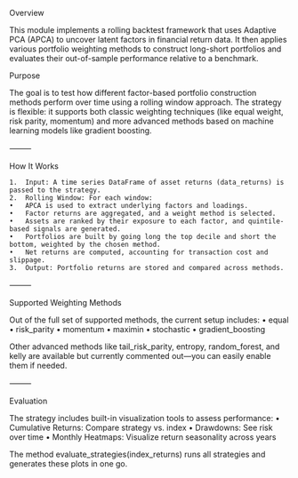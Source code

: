 Overview

This module implements a rolling backtest framework that uses Adaptive PCA (APCA) to uncover latent factors in financial return data. It then applies various portfolio weighting methods to construct long-short portfolios and evaluates their out-of-sample performance relative to a benchmark.

Purpose

The goal is to test how different factor-based portfolio construction methods perform over time using a rolling window approach. The strategy is flexible: it supports both classic weighting techniques (like equal weight, risk parity, momentum) and more advanced methods based on machine learning models like gradient boosting.

⸻

How It Works

	1.	Input: A time series DataFrame of asset returns (data_returns) is passed to the strategy.
	2.	Rolling Window: For each window:
	•	APCA is used to extract underlying factors and loadings.
	•	Factor returns are aggregated, and a weight method is selected.
	•	Assets are ranked by their exposure to each factor, and quintile-based signals are generated.
	•	Portfolios are built by going long the top decile and short the bottom, weighted by the chosen method.
	•	Net returns are computed, accounting for transaction cost and slippage.
	3.	Output: Portfolio returns are stored and compared across methods.

⸻

Supported Weighting Methods

Out of the full set of supported methods, the current setup includes:
	•	equal
	•	risk_parity
	•	momentum
	•	maximin
	•	stochastic
	•	gradient_boosting

Other advanced methods like tail_risk_parity, entropy, random_forest, and kelly are available but currently commented out—you can easily enable them if needed.

⸻

Evaluation

The strategy includes built-in visualization tools to assess performance:
	•	Cumulative Returns: Compare strategy vs. index
	•	Drawdowns: See risk over time
	•	Monthly Heatmaps: Visualize return seasonality across years

The method evaluate_strategies(index_returns) runs all strategies and generates these plots in one go.
